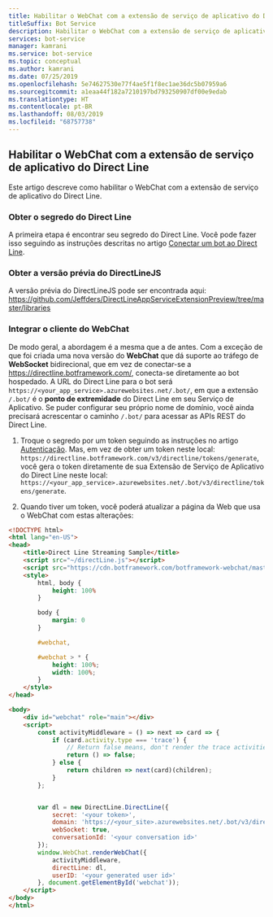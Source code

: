 ```yaml
---
title: Habilitar o WebChat com a extensão de serviço de aplicativo do Direct Line
titleSuffix: Bot Service
description: Habilitar o WebChat com a extensão de serviço de aplicativo do Direct Line
services: bot-service
manager: kamrani
ms.service: bot-service
ms.topic: conceptual
ms.author: kamrani
ms.date: 07/25/2019
ms.openlocfilehash: 5e74627530e77f4ae5f1f8ec1ae36dc5b07959a6
ms.sourcegitcommit: a1eaa44f182a7210197bd793250907df00e9edab
ms.translationtype: HT
ms.contentlocale: pt-BR
ms.lasthandoff: 08/03/2019
ms.locfileid: "68757738"
---
```

## <a name="use-webchat-with-the-direct-line-app-service-extension"></a>Habilitar o WebChat com a extensão de serviço de aplicativo do Direct Line

Este artigo descreve como habilitar o WebChat com a extensão de serviço de aplicativo do Direct Line.

### <a name="get-your-direct-line-secret"></a>Obter o segredo do Direct Line

A primeira etapa é encontrar seu segredo do Direct Line. Você pode fazer isso seguindo as instruções descritas no artigo [Conectar um bot ao Direct Line](https://docs.microsoft.com/en-us/azure/bot-service/bot-service-channel-connect-directline?view=azure-bot-service-4.0).

### <a name="get-the-preview-version-of-directlinejs"></a>Obter a versão prévia do DirectLineJS
A versão prévia do DirectLineJS pode ser encontrada aqui: https://github.com/Jeffders/DirectLineAppServiceExtensionPreview/tree/master/libraries

### <a name="integrate-webchat-client"></a>Integrar o cliente do WebChat

De modo geral, a abordagem é a mesma que a de antes. Com a exceção de que foi criada uma nova versão do **WebChat** que dá suporte ao tráfego de **WebSocket** bidirecional, que em vez de conectar-se a https://directline.botframework.com/, conecta-se diretamente ao bot hospedado.
A URL do Direct Line para o bot será `https://<your_app_service>.azurewebsites.net/.bot/`, em que a extensão `/.bot/` é o **ponto de extremidade** do Direct Line em seu Serviço de Aplicativo.
Se puder configurar seu próprio nome de domínio, você ainda precisará acrescentar o caminho `/.bot/` para acessar as APIs REST do Direct Line.

1. Troque o segredo por um token seguindo as instruções no artigo [Autenticação](https://docs.microsoft.com/en-us/azure/bot-service/rest-api/bot-framework-rest-direct-line-3-0-authentication?view=azure-bot-service-4.0). Mas, em vez de obter um token neste local: `https://directline.botframework.com/v3/directline/tokens/generate`, você gera o token diretamente de sua Extensão de Serviço de Aplicativo do Direct Line neste local: `https://<your_app_service>.azurewebsites.net/.bot/v3/directline/tokens/generate`.  

1. Quando tiver um token, você poderá atualizar a página da Web que usa o WebChat com estas alterações:

```html
<!DOCTYPE html>
<html lang="en-US">
<head>
    <title>Direct Line Streaming Sample</title>
    <script src="~/directLine.js"></script>
    <script src="https://cdn.botframework.com/botframework-webchat/master/webchat.js"></script>
    <style>
        html, body {
            height: 100%
        }

        body {
            margin: 0
        }

        #webchat,

        #webchat > * {
            height: 100%;
            width: 100%;
        }
    </style>
</head>

<body>
    <div id="webchat" role="main"></div>
    <script>
        const activityMiddleware = () => next => card => {
            if (card.activity.type === 'trace') {
                // Return false means, don't render the trace activities
                return () => false;
            } else {
                return children => next(card)(children);
            }
        };


        var dl = new DirectLine.DirectLine({
            secret: '<your token>',
            domain: 'https://<your_site>.azurewebsites.net/.bot/v3/directline',
            webSocket: true,
            conversationId: '<your conversation id>'
        });
        window.WebChat.renderWebChat({
            activityMiddleware,
            directLine: dl,
            userID: '<your generated user id>'
        }, document.getElementById('webchat'));
    </script>
</body>
</html>

```
